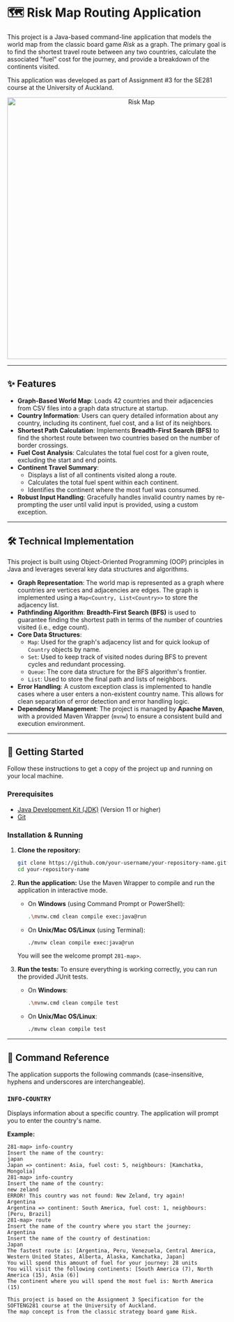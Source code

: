 # 🗺️ Risk Map Routing Application

This project is a Java-based command-line application that models the world map from the classic board game *Risk* as a graph. The primary goal is to find the shortest travel route between any two countries, calculate the associated "fuel" cost for the journey, and provide a breakdown of the continents visited.

This application was developed as part of Assignment #3 for the SE281 course at the University of Auckland.

<p align="center">
  <img src= https://softeng281.digitaledu.ac.nz/_images/assignments/a3/risk_game_board.svg alt="Risk Map" width="600"/>
  
</p>

---

## ✨ Features

-   **Graph-Based World Map**: Loads 42 countries and their adjacencies from CSV files into a graph data structure at startup.
-   **Country Information**: Users can query detailed information about any country, including its continent, fuel cost, and a list of its neighbors.
-   **Shortest Path Calculation**: Implements **Breadth-First Search (BFS)** to find the shortest route between two countries based on the number of border crossings.
-   **Fuel Cost Analysis**: Calculates the total fuel cost for a given route, excluding the start and end points.
-   **Continent Travel Summary**:
    -   Displays a list of all continents visited along a route.
    -   Calculates the total fuel spent within each continent.
    -   Identifies the continent where the most fuel was consumed.
-   **Robust Input Handling**: Gracefully handles invalid country names by re-prompting the user until valid input is provided, using a custom exception.

---

## 🛠️ Technical Implementation

This project is built using Object-Oriented Programming (OOP) principles in Java and leverages several key data structures and algorithms.

-   **Graph Representation**: The world map is represented as a graph where countries are vertices and adjacencies are edges. The graph is implemented using a `Map<Country, List<Country>>` to store the adjacency list.
-   **Pathfinding Algorithm**: **Breadth-First Search (BFS)** is used to guarantee finding the shortest path in terms of the number of countries visited (i.e., edge count).
-   **Core Data Structures**:
    -   `Map`: Used for the graph's adjacency list and for quick lookup of `Country` objects by name.
    -   `Set`: Used to keep track of visited nodes during BFS to prevent cycles and redundant processing.
    -   `Queue`: The core data structure for the BFS algorithm's frontier.
    -   `List`: Used to store the final path and lists of neighbors.
-   **Error Handling**: A custom exception class is implemented to handle cases where a user enters a non-existent country name. This allows for clean separation of error detection and error handling logic.
-   **Dependency Management**: The project is managed by **Apache Maven**, with a provided Maven Wrapper (`mvnw`) to ensure a consistent build and execution environment.

---

## 🚀 Getting Started

Follow these instructions to get a copy of the project up and running on your local machine.

### Prerequisites

-   [Java Development Kit (JDK)](https://www.oracle.com/java/technologies/downloads/) (Version 11 or higher)
-   [Git](https://git-scm.com/)

### Installation & Running

1.  **Clone the repository:**
    ```bash
    git clone https://github.com/your-username/your-repository-name.git
    cd your-repository-name
    ```

2.  **Run the application:**
    Use the Maven Wrapper to compile and run the application in interactive mode.

    -   On **Windows** (using Command Prompt or PowerShell):
        ```bash
        .\mvnw.cmd clean compile exec:java@run
        ```
    -   On **Unix/Mac OS/Linux** (using Terminal):
        ```bash
        ./mvnw clean compile exec:java@run
        ```

    You will see the welcome prompt `281-map>`.

3.  **Run the tests:**
    To ensure everything is working correctly, you can run the provided JUnit tests.

    -   On **Windows**:
        ```bash
        .\mvnw.cmd clean compile test
        ```
    -   On **Unix/Mac OS/Linux**:
        ```bash
        ./mvnw clean compile test
        ```

---

## 📝 Command Reference

The application supports the following commands (case-insensitive, hyphens and underscores are interchangeable).

### `INFO-COUNTRY`
Displays information about a specific country. The application will prompt you to enter the country's name.

**Example:**
```text
281-map> info-country
Insert the name of the country:
japan
Japan => continent: Asia, fuel cost: 5, neighbours: [Kamchatka, Mongolia]
281-map> info-country
Insert the name of the country:
new zeland
ERROR! This country was not found: New Zeland, try again!
Argentina
Argentina => continent: South America, fuel cost: 1, neighbours: [Peru, Brazil]
281-map> route
Insert the name of the country where you start the journey:
Argentina
Insert the name of the country of destination:
Japan
The fastest route is: [Argentina, Peru, Venezuela, Central America, Western United States, Alberta, Alaska, Kamchatka, Japan]
You will spend this amount of fuel for your journey: 28 units
You will visit the following continents: [South America (7), North America (15), Asia (6)]
The continent where you will spend the most fuel is: North America (15)

This project is based on the Assignment 3 Specification for the SOFTENG281 course at the University of Auckland.
The map concept is from the classic strategy board game Risk.
